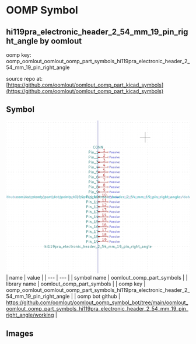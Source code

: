 # OOMP Symbol  
## hi119pra_electronic_header_2_54_mm_19_pin_right_angle  by oomlout  
  
oomp key: oomp_oomlout_oomlout_oomp_part_symbols_hi119pra_electronic_header_2_54_mm_19_pin_right_angle  
  
source repo at: [https://github.com/oomlout/oomlout_oomp_part_kicad_symbols](https://github.com/oomlout/oomlout_oomp_part_kicad_symbols)  
## Symbol  
  
[![working.png](working_600.png)](working.png)  
| name | value | 
| --- | --- | 
| symbol name | oomlout_oomp_part_symbols | 
| library name | oomlout_oomp_part_symbols | 
| oomp key | oomp_oomlout_oomlout_oomp_part_symbols_hi119pra_electronic_header_2_54_mm_19_pin_right_angle | 
| oomp bot github | https://github.com/oomlout/oomlout_oomp_symbol_bot/tree/main/oomlout_oomlout_oomp_part_symbols_hi119pra_electronic_header_2_54_mm_19_pin_right_angle/working | 
## Images  

